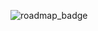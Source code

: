 ![roadmap_badge](https://roadmap.sh/card/wide/6771214e70129741a8e72576?variant=dark&roadmaps=cyber-security%2C67912ae398c00f71172153b2%2Cpython%2Cjavascript)

<!--
**jsphu/jsphu** is a ✨ _special_ ✨ repository because its `README.md` (this file) appears on your GitHub profile.

Here are some ideas to get you started:

- 🔭 I’m currently working on ...
- 🌱 I’m currently learning ...
- 👯 I’m looking to collaborate on ...
- 🤔 I’m looking for help with ...
- 💬 Ask me about ...
- 📫 How to reach me: ...
- 😄 Pronouns: ...
- ⚡ Fun fact: ...
-->
